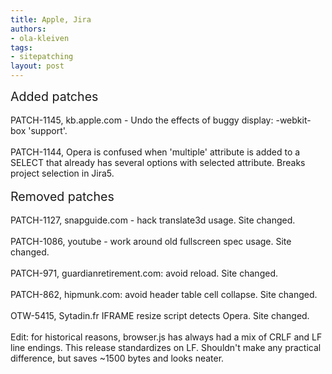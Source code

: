 ```yaml
---
title: Apple, Jira
authors:
- ola-kleiven
tags:
- sitepatching
layout: post
---
```

<span style="font-size: 140%">Added patches</span><br/><br/>PATCH-1145, kb.apple.com - Undo the effects of buggy display: -webkit-box &#39;support&#39;.<br/><br/>PATCH-1144, Opera is confused when &#39;multiple&#39; attribute is added to a SELECT that already has several options with selected attribute. Breaks project selection in Jira5.<br/><br/><span style="font-size: 140%">Removed patches</span><br/><br/>PATCH-1127, snapguide.com - hack translate3d usage. Site changed.<br/><br/>PATCH-1086, youtube - work around old fullscreen spec usage. Site changed.<br/><br/>PATCH-971, guardianretirement.com: avoid reload. Site changed.<br/><br/>PATCH-862, hipmunk.com: avoid header table cell collapse. Site changed.<br/><br/>OTW-5415, Sytadin.fr IFRAME resize script detects Opera. Site changed.<br/><br/>Edit: for historical reasons, browser.js has always had a mix of CRLF and LF line endings. This release standardizes on LF. Shouldn&#39;t make any practical difference, but saves ~1500 bytes and looks neater.
